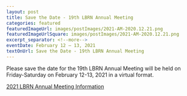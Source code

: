 ```yaml
--- 
layout: post
title: Save the Date - 19th LBRN Annual Meeting
categories: featured
featuredImageUrl: images/postImages/2021-AM-2020.12.21.png
featuredImageUrlSquare: images/postImages/2021-AM-2020.12.21.png
excerpt_separator: <!--more-->
eventDate: February 12 — 13, 2021
textOnUrl: Save the Date - 19th LBRN Annual Meeting
--- 
```

<p>Please save the date for the 19th LBRN Annual Meeting will be held on Friday-Saturday on February 12-13, 2021 in a virtual format.</p>
<p>
  <a class="button" href="{{ "/annual-meetings.html" | relative_url }}">2021 LBRN Annual Meeting Information</a></p>